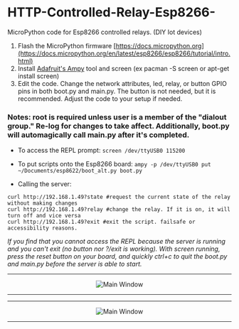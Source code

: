 # HTTP-Controlled-Relay-Esp8266-
MicroPython code for Esp8266 controlled relays. (DIY Iot devices)

1. Flash the MicroPython firmware [https://docs.micropython.org](https://docs.micropython.org/en/latest/esp8266/esp8266/tutorial/intro.html)
2. Install [Adafruit's Ampy](https://github.com/adafruit/ampy) tool and screen (ex pacman -S screen or apt-get install screen)
3. Edit the code. Change the network attributes, led, relay, or button GPIO pins in both boot.py and main.py. The button is not needed, but it is recommended. Adjust the code to your setup if needed.

### Notes: root is required unless user is a member of the "dialout group." Re-log for changes to take affect. Additionally, boot.py will automagically call main.py after it's completed.
- To access the REPL prompt:
```screen /dev/ttyUSB0 115200```
- To put scripts onto the Esp8266 board:
```ampy -p /dev/ttyUSB0 put ~/Documents/esp8622/boot_alt.py boot.py```

- Calling the server:
```
curl http://192.168.1.49?state #request the current state of the relay without making changes
curl http://192.168.1.49?relay #change the relay. If it is on, it will turn off and vice versa
curl http://192.168.1.49?exit #exit the script. failsafe or accessibility reasons. 
```

*If you find that you cannot access the REPL because the server is running and you can't exit (no button nor ?/exit is working). With screen running, press the reset button on your board, and quickly ctrl+c to quit the boot.py and main.py before the server is able to start.*


<hr>
<p align="center">
  <img src="https://github.com/datguy-dev/HTTP-Controlled-Relay-Esp8266-/blob/master/pics/smallrelay/my_photo-5.jpg" title="Main Window"><br>
</p>
<hr>
<hr>
<p align="center">
  <img src="https://github.com/datguy-dev/HTTP-Controlled-Relay-Esp8266-/blob/master/pics/bigrelay/my_photo-8.jpg" title="Main Window"><br>
</p>
<hr>
